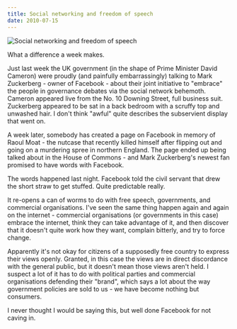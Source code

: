```yaml
---
title: Social networking and freedom of speech
date: 2010-07-15
---
```


![Social networking and freedom of speech](https://source.unsplash.com/vP3pnOoCiYE/1600x900)

What a difference a week makes.

Just last week the UK government (in the shape of Prime Minister David Cameron) were proudly (and painfully embarrassingly) talking to Mark Zuckerberg - owner of Facebook - about their joint initiative to "embrace" the people in governance debates via the social network behemoth. Cameron appeared live from the No. 10 Downing Street, full business suit. Zuckerberg appeared to be sat in a back bedroom with a scruffy top and unwashed hair. I don't think "awful" quite describes the subservient display that went on.

A week later, somebody has created a page on Facebook in memory of Raoul Moat - the nutcase that recently killed himself after flipping out and going on a murdering spree in northern England. The page ended up being talked about in the House of Commons - and Mark Zuckerberg's newest fan promised to have words with Facebook.

The words happened last night. Facebook told the civil servant that drew the short straw to get stuffed. Quite predictable really.

It re-opens a can of worms to do with free speech, governments, and commercial organisations. I've seen the same thing happen again and again on the internet - commercial organisations (or governments in this case) embrace the internet, think they can take advantage of it, and then discover that it doesn't quite work how they want, complain bitterly, and try to force change.

Apparently it's not okay for citizens of a supposedly free country to express their views openly. Granted, in this case the views are in direct discordance with the general public, but it doesn't mean those views aren't held. I suspect a lot of it has to do with political parties and commercial organisations defending their "brand", which says a lot about the way government policies are sold to us - we have become nothing but consumers.

I never thought I would be saying this, but well done Facebook for not caving in.